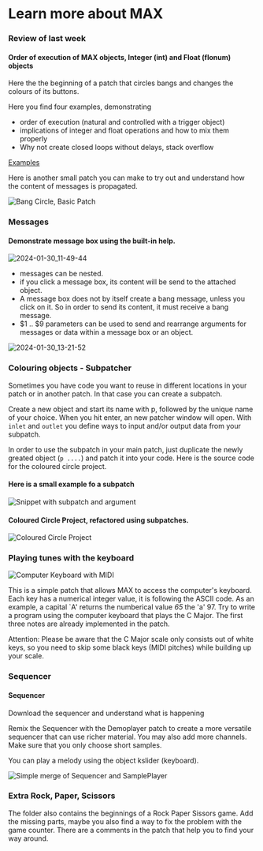 # Learn more about MAX

### Review of last week

#### Order of execution of MAX objects, Integer (int) and Float (flonum) objects


Here the the beginning of a patch that circles bangs and changes the colours of its buttons.

Here you find four examples, demonstrating 
- order of execution (natural and controlled with a trigger object)
- implications of integer and float operations and how to mix them properly
- Why not create closed loops without delays, stack overflow

[Examples](https://dobrian.github.io/cmp/topics/intro-to-max-and-msp/1.Getting-started-with-Max-and-MSP.html)

Here is another small patch you can make to try out and understand how the content of messages is propagated.

![Bang Circle, Basic Patch](x-devonthink-item://FDF47A62-EC50-43CA-BB44-B514DFDBA47C)

### Messages

#### Demonstrate message box using the built-in help.

![2024-01-30\_11-49-44](https://github.com/mikefromd/MAX-Materials/blob/main/Patches/2024-01-30_11-49-44.png)

- messages can be nested.
- if you click a message box, its content will be send to the attached object.
- A message box does not by itself create a bang message, unless you click on it. So in order to send its content, it must receive a bang message.
- $1 .. $9 parameters can be used to send and rearrange arguments for messages or data within a message box or an object.

![2024-01-30\_13-21-52](https://github.com/mikefromd/MAX-Materials/blob/main/Patches/2024-01-30_13-21-52.png)

### Colouring objects - Subpatcher

Sometimes you have code you want to reuse in different locations in your patch or in another patch. In that case you can create a subpatch.

Create a new object and start its name with p, followed by the unique name of your choice. When you hit enter, an new patcher window will open. With `inlet` and `outlet` you define ways to input and/or output data from your subpatch.

In order to use the subpatch in your main patch, just duplicate the newly greated object (`p ....`) and patch it into your code. Here is the source code for the coloured circle project.

#### Here is a small example fo a subpatch

![Snippet with subpatch and argument](x-devonthink-item://C4C3C68D-4025-4978-857B-E747A1C7F683)


#### Coloured Circle Project, refactored using subpatches.

![Coloured Circle Project](x-devonthink-item://672814DA-6727-4D25-A1AC-4A8CB12BAC51)



### Playing tunes with the keyboard

![Computer Keyboard with MIDI](x-devonthink-item://A04BAD89-A6F0-4F5D-8C27-9345E8DA41E2)

This is a simple patch that allows MAX to access the computer's keyboard. Each key has a numerical integer value, it is following the ASCII code. As an example, a capital `A' returns the numberical value *65* the 'a' 97. Try to write a program using the computer keyboard that plays the C Major. The first three notes are already implemented in the patch. 

Attention: Please be aware that the C Major scale only consists out of white keys, so you need to skip some black keys (MIDI pitches) while building up your scale.


### Sequencer

#### Sequencer

Download the sequencer and understand what is happening

Remix the Sequencer with the Demoplayer patch to create a more versatile sequencer that can use richer material. You may also add more channels. Make sure that you only choose short samples.

You can play a melody using the object kslider (keyboard).

![Simple merge of Sequencer and SamplePlayer](https://github.com/mikefromd/MAX-Materials/blob/main/Patches/2024-01-30_12-28-38.png)


### Extra Rock, Paper, Scissors

The folder also contains the beginnings of a Rock Paper Sissors game. Add the missing parts, maybe you also find a way to fix the problem with the game counter. There are a comments in the patch that help you to find your way around.
